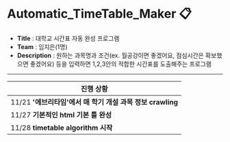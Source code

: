 # Automatic_TimeTable_Maker :clipboard:

- **Title** : 대학교 시간표 자동 완성 프로그램
- **Team** : 임지은(1명)
- **Description** : 원하는 과목명과 조건(ex. 월공강이면 좋겠어요, 점심시간은 확보했으면 좋겠어요) 등을 입력하면 1,2,3안의 적합한 시간표를 도출해주는 프로그램

-------------------------------------------------------------
| 진행 상황  |
|-------------|
|11/21 **'에브리타임'에서 매 학기 개설 과목 정보 crawling**|
|11/27 **기본적인 html 기본 틀 완성**|
|11/28 **timetable algorithm 시작**|
